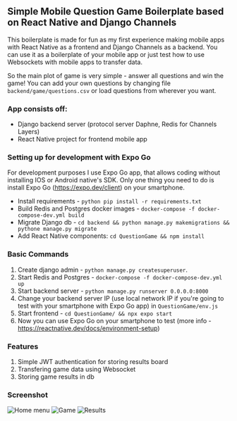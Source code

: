 ## Simple Mobile Question Game Boilerplate based on React Native and Django Channels

This boilerplate is made for fun as my first experience making mobile apps with React Native as a frontend and Django Channels as a backend. You can use it as a boilerplate of your mobile app or just test how to use Websockets with mobile apps to transfer data.

So the main plot of game is very simple - answer all questions and win the game! You can add your own questions by changing file `backend/game/questions.csv` or load questions from wherever you want. 

### App consists off:

- Django backend server (protocol server Daphne, Redis for Channels Layers)
- React Native project for frontend mobile app

### Setting up for development with Expo Go
For development purposes I use Expo Go app, that allows coding without installing IOS or Android native's SDK. Only one thing you need to do is install Expo Go (https://expo.dev/client) on your smartphone.

- Install requirements - `python pip install -r requirements.txt`
- Build Redis and Postgres docker images - `docker-compose -f docker-compose-dev.yml build`
- Migrate Django db - `cd backend && python manage.py makemigrations && pythone manage.py migrate`
- Add React Native components: `cd QuestionGame && npm install`

### Basic Commands

1. Create django admin - `python manage.py createsuperuser`. 
2. Start Redis and Postgres - `docker-compose -f docker-compose-dev.yml up`
3. Start backend server - `python manage.py runserver 0.0.0.0:8000`
4. Change your backend server IP (use local network IP if you're going to test with your smartphone with Expo Go app) in `QuestionGame/env.js`
3. Start frontend - `cd QuestionGame/ && npx expo start`
4. Now you can use Expo Go on your smartphone to test (more info - https://reactnative.dev/docs/environment-setup)

### Features

1. Simple JWT authentication for storing results board
1. Transfering game data using Websocket
3. Storing game results in db

### Screenshot

![Home menu](home.jpg)
![Game](game.jpg)
![Results](results.jpg)